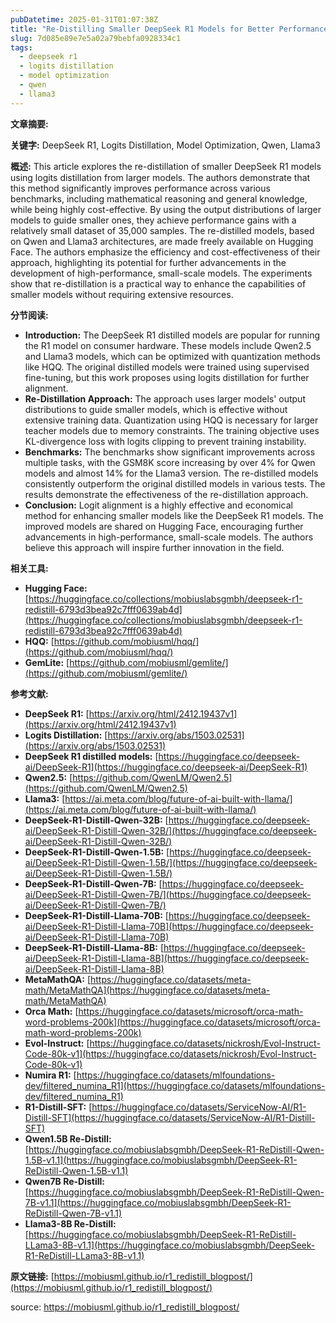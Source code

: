 ```yaml
---
pubDatetime: 2025-01-31T01:07:38Z
title: "Re-Distilling Smaller DeepSeek R1 Models for Better Performance"
slug: 7d085e89e7e5a02a79bebfa0928334c1
tags:
  - deepseek r1
  - logits distillation
  - model optimization
  - qwen
  - llama3
---
```


**文章摘要:**

**关键字:** DeepSeek R1, Logits Distillation, Model Optimization, Qwen, Llama3

**概述:**
This article explores the re-distillation of smaller DeepSeek R1 models using logits distillation from larger models. The authors demonstrate that this method significantly improves performance across various benchmarks, including mathematical reasoning and general knowledge, while being highly cost-effective. By using the output distributions of larger models to guide smaller ones, they achieve performance gains with a relatively small dataset of 35,000 samples. The re-distilled models, based on Qwen and Llama3 architectures, are made freely available on Hugging Face. The authors emphasize the efficiency and cost-effectiveness of their approach, highlighting its potential for further advancements in the development of high-performance, small-scale models. The experiments show that re-distillation is a practical way to enhance the capabilities of smaller models without requiring extensive resources.

**分节阅读:**

*   **Introduction:** The DeepSeek R1 distilled models are popular for running the R1 model on consumer hardware. These models include Qwen2.5 and Llama3 models, which can be optimized with quantization methods like HQQ. The original distilled models were trained using supervised fine-tuning, but this work proposes using logits distillation for further alignment.
*   **Re-Distillation Approach:** The approach uses larger models' output distributions to guide smaller models, which is effective without extensive training data. Quantization using HQQ is necessary for larger teacher models due to memory constraints. The training objective uses KL-divergence loss with logits clipping to prevent training instability.
*   **Benchmarks:** The benchmarks show significant improvements across multiple tasks, with the GSM8K score increasing by over 4% for Qwen models and almost 14% for the Llama3 version. The re-distilled models consistently outperform the original distilled models in various tests. The results demonstrate the effectiveness of the re-distillation approach.
*   **Conclusion:** Logit alignment is a highly effective and economical method for enhancing smaller models like the DeepSeek R1 models. The improved models are shared on Hugging Face, encouraging further advancements in high-performance, small-scale models. The authors believe this approach will inspire further innovation in the field.

**相关工具:**

*   **Hugging Face:** [https://huggingface.co/collections/mobiuslabsgmbh/deepseek-r1-redistill-6793d3bea92c7fff0639ab4d](https://huggingface.co/collections/mobiuslabsgmbh/deepseek-r1-redistill-6793d3bea92c7fff0639ab4d)
*   **HQQ:** [https://github.com/mobiusml/hqq/](https://github.com/mobiusml/hqq/)
*   **GemLite:** [https://github.com/mobiusml/gemlite/](https://github.com/mobiusml/gemlite/)

**参考文献:**

*   **DeepSeek R1:** [https://arxiv.org/html/2412.19437v1](https://arxiv.org/html/2412.19437v1)
*   **Logits Distillation:** [https://arxiv.org/abs/1503.02531](https://arxiv.org/abs/1503.02531)
*   **DeepSeek R1 distilled models:** [https://huggingface.co/deepseek-ai/DeepSeek-R1](https://huggingface.co/deepseek-ai/DeepSeek-R1)
*   **Qwen2.5:** [https://github.com/QwenLM/Qwen2.5](https://github.com/QwenLM/Qwen2.5)
*   **Llama3:** [https://ai.meta.com/blog/future-of-ai-built-with-llama/](https://ai.meta.com/blog/future-of-ai-built-with-llama/)
*   **DeepSeek-R1-Distill-Qwen-32B:** [https://huggingface.co/deepseek-ai/DeepSeek-R1-Distill-Qwen-32B/](https://huggingface.co/deepseek-ai/DeepSeek-R1-Distill-Qwen-32B/)
*   **DeepSeek-R1-Distill-Qwen-1.5B:** [https://huggingface.co/deepseek-ai/DeepSeek-R1-Distill-Qwen-1.5B/](https://huggingface.co/deepseek-ai/DeepSeek-R1-Distill-Qwen-1.5B/)
*   **DeepSeek-R1-Distill-Qwen-7B:** [https://huggingface.co/deepseek-ai/DeepSeek-R1-Distill-Qwen-7B/](https://huggingface.co/deepseek-ai/DeepSeek-R1-Distill-Qwen-7B/)
*   **DeepSeek-R1-Distill-Llama-70B:** [https://huggingface.co/deepseek-ai/DeepSeek-R1-Distill-Llama-70B](https://huggingface.co/deepseek-ai/DeepSeek-R1-Distill-Llama-70B)
*   **DeepSeek-R1-Distill-Llama-8B:** [https://huggingface.co/deepseek-ai/DeepSeek-R1-Distill-Llama-8B](https://huggingface.co/deepseek-ai/DeepSeek-R1-Distill-Llama-8B)
*   **MetaMathQA:** [https://huggingface.co/datasets/meta-math/MetaMathQA](https://huggingface.co/datasets/meta-math/MetaMathQA)
*   **Orca Math:** [https://huggingface.co/datasets/microsoft/orca-math-word-problems-200k](https://huggingface.co/datasets/microsoft/orca-math-word-problems-200k)
*   **Evol-Instruct:** [https://huggingface.co/datasets/nickrosh/Evol-Instruct-Code-80k-v1](https://huggingface.co/datasets/nickrosh/Evol-Instruct-Code-80k-v1)
*   **Numira R1:** [https://huggingface.co/datasets/mlfoundations-dev/filtered_numina_R1](https://huggingface.co/datasets/mlfoundations-dev/filtered_numina_R1)
*   **R1-Distill-SFT:** [https://huggingface.co/datasets/ServiceNow-AI/R1-Distill-SFT](https://huggingface.co/datasets/ServiceNow-AI/R1-Distill-SFT)
*   **Qwen1.5B Re-Distill:** [https://huggingface.co/mobiuslabsgmbh/DeepSeek-R1-ReDistill-Qwen-1.5B-v1.1](https://huggingface.co/mobiuslabsgmbh/DeepSeek-R1-ReDistill-Qwen-1.5B-v1.1)
*   **Qwen7B Re-Distill:** [https://huggingface.co/mobiuslabsgmbh/DeepSeek-R1-ReDistill-Qwen-7B-v1.1](https://huggingface.co/mobiuslabsgmbh/DeepSeek-R1-ReDistill-Qwen-7B-v1.1)
*   **Llama3-8B Re-Distill:** [https://huggingface.co/mobiuslabsgmbh/DeepSeek-R1-ReDistill-LLama3-8B-v1.1](https://huggingface.co/mobiuslabsgmbh/DeepSeek-R1-ReDistill-LLama3-8B-v1.1)

**原文链接:** [https://mobiusml.github.io/r1_redistill_blogpost/](https://mobiusml.github.io/r1_redistill_blogpost/)


source: https://mobiusml.github.io/r1_redistill_blogpost/